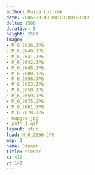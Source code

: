 ```yaml
---
author: Mojca_Lustrek
date: 2006-09-03 00:00:00+00:00
delta: 1500
duration: 8
height: 2501
image:
- M_6_2636.JPG
- M_6_2640.JPG
- M_6_2641.JPG
- M_6_2642.JPG
- M_6_2648.JPG
- M_6_2680.JPG
- M_6_2656.JPG
- M_6_2653.JPG
- M_6_2658.JPG
- M_6_2659.JPG
- M_6_2675.JPG
- M_6_2661.JPG
- M_6_2678.JPG
- mapgps.jpg
- path_1.gif
layout: stub
lead: M_6_2636.JPG
map: 1
name: Stenar
title: Stenar
x: 410
y: 141
---
```

